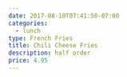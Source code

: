 ```yaml
---
date: 2017-08-10T07:41:50-07:00
categories:
  - lunch
type: French Fries
title: Chili Cheese Fries
description: half order 
price: 4.95
---
```

